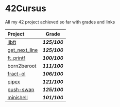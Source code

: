 # 42Cursus
All my 42 project achieved so far with grades and links

| Project | Grade |
| :-- | --- |
| [libft](https://github.com/AntoineLemarchand/libft)|***125/100***|
| [get\_next\_line](https://github.com/AntoineLemarchand/get_next_line)|***125/100***|
| [ft\_printf](https://github.com/AntoineLemarchand/ft_printf)|***100/100***|
| born2beroot|***111/100***|
| [fract-ol](https://github.com/AntoineLemarchand/fract-ol)|***106/100***|
| [pipex](https://github.com/AntoineLemarchand/pipex)|***121/100***|
| [push-swap](https://github.com/AntoineLemarchand/push-swap)|***125/100***|
| [minishell](https://github.com/AntoineLemarchand/Minishell)|***101/100***|
